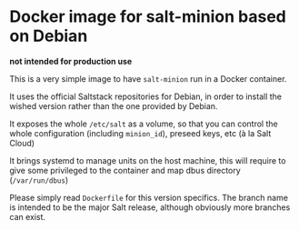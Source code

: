 # Docker image for salt-minion based on Debian

**not intended for production use**

This is a very simple image to have `salt-minion` run in a Docker container.

It uses the official Saltstack repositories for Debian, in order to install
the wished version rather than the one provided by Debian.

It exposes the whole `/etc/salt` as a volume, so that you can control the
whole configuration (including `minion_id`), preseed keys, etc (à la Salt Cloud)

It brings systemd to manage units on the host machine, this will require to
give some privileged to the container and map dbus directory (``/var/run/dbus``)

Please simply read `Dockerfile` for this version specifics.
The branch name is intended to be the major Salt release, although obviously
more branches can exist.


